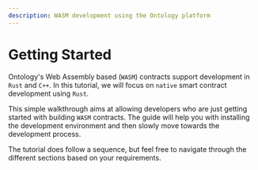 ```yaml
---
description: WASM development using the Ontology platform
---
```


# Getting Started

Ontology's Web Assembly based \(`WASM`\) contracts support development in `Rust` and `C++`. In this tutorial, we will focus on `native` smart contract development using `Rust`.

This simple walkthrough aims at allowing developers who are just getting started with building `WASM` contracts. The guide will help you with installing the development environment and then slowly move towards the development process.

The tutorial does follow a sequence, but feel free to navigate through the different sections based on your requirements.

